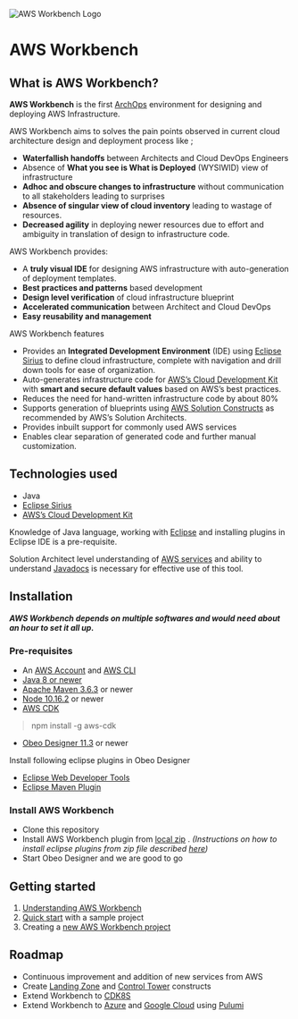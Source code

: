 

![AWS Workbench Logo]("images/aws-workbench-logo.png")
#  AWS Workbench

## What is AWS Workbench?

 **AWS Workbench** is the first [ArchOps](https://en.wikipedia.org/wiki/DevOps#ArchOps) environment for designing and deploying AWS Infrastructure. 

AWS Workbench aims to solves the pain points observed in current cloud architecture design and deployment process like ;

 - **Waterfallish handoffs** between Architects and Cloud DevOps Engineers
 -  Absence of **What you see is What is Deployed** (WYSIWID) view of infrastructure 
 - **Adhoc and obscure changes to infrastructure**  without communication to all stakeholders leading to surprises 
 - **Absence of singular view of cloud inventory** leading to wastage of resources. 
 - **Decreased agility** in deploying newer resources due to effort and ambiguity in translation of design to infrastructure code.
 
 AWS Workbench provides: 
 
 - A **truly visual IDE** for designing AWS infrastructure with auto-generation of deployment templates.
 - **Best practices and patterns** based development
 - **Design level verification** of cloud infrastructure blueprint
 - **Accelerated communication** between Architect and Cloud DevOps
 - **Easy reusability and management** 

AWS Workbench features 

 - Provides an **Integrated Development Environment** (IDE) using [Eclipse Sirius](https://www.eclipse.org/sirius/) to define cloud infrastructure, complete with navigation and drill down tools for ease of organization.
 - Auto-generates infrastructure code for  [AWS’s Cloud Development Kit](https://aws.amazon.com/cdk/) with **smart and secure default values** based on AWS’s best practices. 
 - Reduces the need for hand-written infrastructure code by about 80%
 - Supports generation of blueprints using [AWS Solution Constructs](https://aws.amazon.com/solutions/constructs/) as recommended by AWS’s Solution Architects. 
 - Provides inbuilt support for commonly used AWS services 
 - Enables clear separation of generated code and further manual customization.


## Technologies used 

- Java 
- [Eclipse Sirius](https://www.eclipse.org/sirius/) 
- [AWS’s Cloud Development Kit](https://aws.amazon.com/cdk/)

Knowledge of Java language, working with [Eclipse](https://www.eclipse.org/) and installing plugins in Eclipse IDE is a pre-requisite.  

Solution Architect level understanding of [AWS services](https://aws.amazon.com/products/) and  ability to understand [Javadocs](https://docs.aws.amazon.com/cdk/api/latest/java/index.html) is necessary for effective use of this tool. 

## Installation 

***AWS Workbench depends on multiple softwares and would need about an hour to set it all up.***

### Pre-requisites

- An [AWS Account](https://console.aws.amazon.com/)  and [AWS CLI](https://aws.amazon.com/cli/) 
- [Java 8 or newer](https://www.oracle.com/in/java/technologies/javase-downloads.html) 
- [Apache Maven 3.6.3](https://maven.apache.org/) or newer 
- [Node 10.16.2](https://nodejs.org/) or newer 
- [AWS CDK](https://aws.amazon.com/cdk/) 
> npm install -g aws-cdk 

- [Obeo Designer 11.3](https://www.obeodesigner.com/en/download) or newer 

Install following eclipse plugins in Obeo Designer 
- [Eclipse Web Developer Tools](https://marketplace.eclipse.org/content/eclipse-web-developer-tools-0) 
- [Eclipse Maven Plugin](https://www.eclipse.org/m2e/) 

###  Install AWS Workbench
- Clone this repository 
- Install AWS Workbench plugin from [local zip](UpdateSite.zip) . *(Instructions on how to install eclipse plugins from zip file described [here](https://stackoverflow.com/questions/31553376/eclipse-how-to-install-a-plugin-manually/31553745))*
- Start Obeo Designer and we are good to go  


##  Getting started

1. [Understanding AWS Workbench](docs/understanding-workbench.md)
2. [Quick start](docs/quick-start.md) with a sample project 
3. Creating a [new AWS Workbench project](docs/getting-started.md)


## Roadmap 
- Continuous improvement and addition of new services from AWS 
- Create [Landing Zone](https://aws.amazon.com/solutions/implementations/aws-landing-zone/) and [Control Tower](https://aws.amazon.com/controltower/) constructs
- Extend Workbench to [CDK8S](https://cdk8s.io/)
- Extend Workbench to [Azure](https://azure.microsoft.com/en-in/) and [Google Cloud](https://cloud.google.com/) using [Pulumi](https://www.pulumi.com/)



















